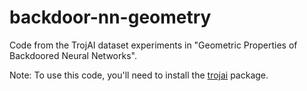 # backdoor-nn-geometry
Code from the TrojAI dataset experiments in "Geometric Properties of Backdoored Neural Networks".

Note: To use this code, you'll need to install the [trojai](https://github.com/usnistgov/trojai-example) package.

